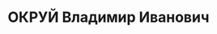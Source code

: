 ---
title: ОКРУЙ Владимир Иванович
description: 'Род. в 1894, поляк, член ВКП(б) с 1919, в органах НКВД с 1921.

  Звание: 13.12.1935 - капитан ГБ.

  Награды: 20.12.1932 - знак «Почетный работник ВЧК—ОГПУ (XV)».

  зам. нач. УНКВД Винницкой обл. УССР, уволен 02.09.1937.

  ВК ВС СССР, ВМН. Расстрелян 31.10.1937.'
---